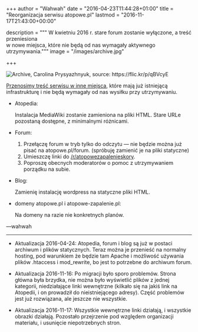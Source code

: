 +++
author = "Wahwah"
date = "2016-04-23T11:44:28+01:00"
title = "Reorganizacja serwisu atopowe.pl"
lastmod = "2016-11-17T21:43:00+00:00"

description = """
W kwietniu 2016 r. stare forum zostanie wyłączone, a treść przeniesiona \
w nowe miejsca, które nie będą od nas wymagały aktywnego utrzymywania."""
image = "/images/archive.jpg"

+++

![](/images/archive.jpg "Archive, Carolina Prysyazhnyuk, source: https://flic.kr/p/qBVcyE")

[Przenosimy treść serwisu w inne miejsca][reddit-opis], które mają już
istniejącą infrastrukturę i nie będą wymagały od nas wysiłku przy utrzymywaniu.

*   Atopedia:

    Instalacja MediaWiki zostanie zamieniona na pliki HTML. Stare URLe pozostaną
    dostępne, z minimalnymi różnicami.

*   Forum:

    1. Przełączę forum w tryb tylko do odczytu &mdash; nie będzie można już pisać na
       atopowe.pl/forum. (spróbuję zamienić je na pliki statyczne)
    1. Umieszczę linki do [/r/atopowezapalenieskory][reddit].
    1. Poproszę obecnych moderatorów o pomoc z utrzymywaniem porządku na subie.

*   Blog:

    Zamienię instalację wordpress na statyczne pliki HTML.

*   domeny atopowe.pl i atopowe-zapalenie.pl:

    Na domeny na razie nie konkretnych planów.

&mdash;wahwah

-------

*   Aktualizacja 2016-04-24: Atopedia, forum i blog są już w postaci archiwum i plików
    statycznych. Teraz można je przenieść na normalny hosting, pod warunkiem że
    będzie tam Apache i możliwość używania plików .htaccess i mod_rewrite, bo
    jest to potrzebne do archiwum forum.

*   Aktualizacja 2016-11-16: Po migracji było sporo problemów. Strona główna
    była brzydka, nie można było wyświetlić plików z jednej kategorii,
    niedziałające linki wewnętrzne (kilkało się na jakiś link na Atopedii, i on
    prowadził do nieistniejącego adresy). Część problemów jest już rozwiązana,
    ale jeszcze nie wszystkie.

*   Aktualizacja 2016-11-17: Wszystkie wewnętrzne linki działają, i wszystkie
    obrazki działają. Pozostało przejrzenie pod względem organizacji materiału,
    i usunięcie niepotrzebnych stron.

[reddit-opis]: https://www.reddit.com/r/atopowezapalenieskory/comments/4fb20l/reddit_i_wiki_plan_reorganizacji_atopowepl/
[reddit]: https://www.reddit.com/r/atopowezapalenieskory/
[github]: https://github.com/automatthias/atopowe-hugo
